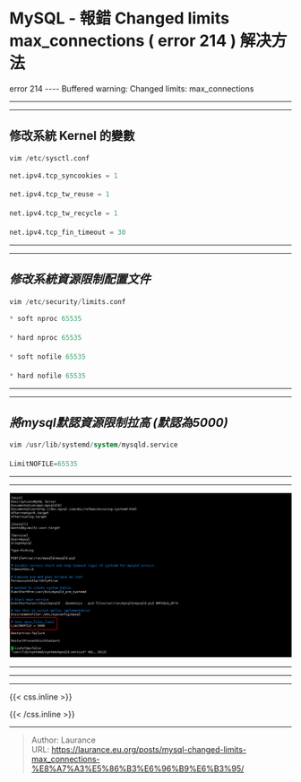 # MySQL - 報錯 Changed limits max_connections ( error 214 ) 解决方法


<!--more-->
error 214 ---- Buffered warning: Changed limits: max_connections

***
***

**修改系統 Kernel 的變數**
-----

```sql
vim /etc/sysctl.conf
```
    
```sql
net.ipv4.tcp_syncookies = 1

net.ipv4.tcp_tw_reuse = 1

net.ipv4.tcp_tw_recycle = 1
  
net.ipv4.tcp_fin_timeout = 30
```

***
***
    
***修改系統資源限制配置文件***
-----

```sql
vim /etc/security/limits.conf 
```

```sql
* soft nproc 65535

* hard nproc 65535

* soft nofile 65535

* hard nofile 65535  
```

***
***
    
***將mysql默認資源限制拉高 (默認為5000)***
-----

```sql
vim /usr/lib/systemd/system/mysqld.service
    
LimitNOFILE=65535
```    

***
***
 
![](001.png)

***
***

***

{{< css.inline >}}
<style>
.emojify {
	font-family: Apple Color Emoji, Segoe UI Emoji, NotoColorEmoji, Segoe UI Symbol, Android Emoji, EmojiSymbols;
	font-size: 2rem;
	vertical-align: middle;
}
@media screen and (max-width:650px) {
  .nowrap {
    display: block;
    margin: 25px 0;
  }
}
</style>
{{< /css.inline >}}


---

> Author: Laurance  
> URL: https://laurance.eu.org/posts/mysql-changed-limits-max_connections-%E8%A7%A3%E5%86%B3%E6%96%B9%E6%B3%95/  


